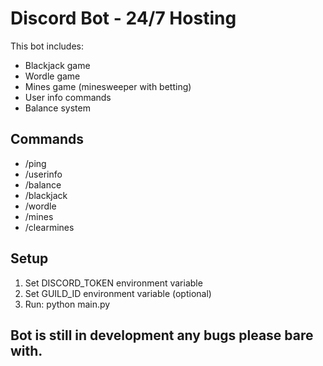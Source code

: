 ﻿# Discord Bot - 24/7 Hosting

This bot includes:
- Blackjack game
- Wordle game
- Mines game (minesweeper with betting)
- User info commands
- Balance system

## Commands
- /ping
- /userinfo
- /balance
- /blackjack
- /wordle
- /mines
- /clearmines

## Setup
1. Set DISCORD_TOKEN environment variable
2. Set GUILD_ID environment variable (optional)
3. Run: python main.py

## Bot is still in development any bugs please bare with.
